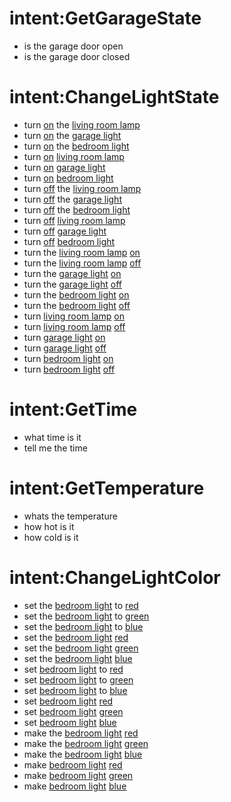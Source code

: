 # intent:GetGarageState
- is the garage door open
- is the garage door closed

# intent:ChangeLightState
- turn [on](state) the [living room lamp](name)
- turn [on](state) the [garage light](name)
- turn [on](state) the [bedroom light](name)
- turn [on](state) [living room lamp](name)
- turn [on](state) [garage light](name)
- turn [on](state) [bedroom light](name)
- turn [off](state) the [living room lamp](name)
- turn [off](state) the [garage light](name)
- turn [off](state) the [bedroom light](name)
- turn [off](state) [living room lamp](name)
- turn [off](state) [garage light](name)
- turn [off](state) [bedroom light](name)
- turn the [living room lamp](name) [on](state)
- turn the [living room lamp](name) [off](state)
- turn the [garage light](name) [on](state)
- turn the [garage light](name) [off](state)
- turn the [bedroom light](name) [on](state)
- turn the [bedroom light](name) [off](state)
- turn [living room lamp](name) [on](state)
- turn [living room lamp](name) [off](state)
- turn [garage light](name) [on](state)
- turn [garage light](name) [off](state)
- turn [bedroom light](name) [on](state)
- turn [bedroom light](name) [off](state)

# intent:GetTime
- what time is it
- tell me the time

# intent:GetTemperature
- whats the temperature
- how hot is it
- how cold is it

# intent:ChangeLightColor
- set the [bedroom light](name) to [red](color)
- set the [bedroom light](name) to [green](color)
- set the [bedroom light](name) to [blue](color)
- set the [bedroom light](name) [red](color)
- set the [bedroom light](name) [green](color)
- set the [bedroom light](name) [blue](color)
- set [bedroom light](name) to [red](color)
- set [bedroom light](name) to [green](color)
- set [bedroom light](name) to [blue](color)
- set [bedroom light](name) [red](color)
- set [bedroom light](name) [green](color)
- set [bedroom light](name) [blue](color)
- make the [bedroom light](name) [red](color)
- make the [bedroom light](name) [green](color)
- make the [bedroom light](name) [blue](color)
- make [bedroom light](name) [red](color)
- make [bedroom light](name) [green](color)
- make [bedroom light](name) [blue](color)

